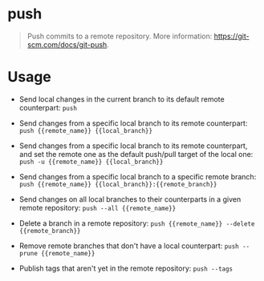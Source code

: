 # push

> Push commits to a remote repository.
> More information: <https://git-scm.com/docs/git-push>.

# Usage

- Send local changes in the current branch to its default remote counterpart:
    `push`

- Send changes from a specific local branch to its remote counterpart:
    `push {{remote_name}} {{local_branch}}`

- Send changes from a specific local branch to its remote counterpart, and set the remote one as the default push/pull target of the local one:
    `push -u {{remote_name}} {{local_branch}}`

- Send changes from a specific local branch to a specific remote branch:
    `push {{remote_name}} {{local_branch}}:{{remote_branch}}`

- Send changes on all local branches to their counterparts in a given remote repository:
    `push --all {{remote_name}}`

- Delete a branch in a remote repository:
    `push {{remote_name}} --delete {{remote_branch}}`

- Remove remote branches that don't have a local counterpart:
    `push --prune {{remote_name}}`

- Publish tags that aren't yet in the remote repository:
    `push --tags`